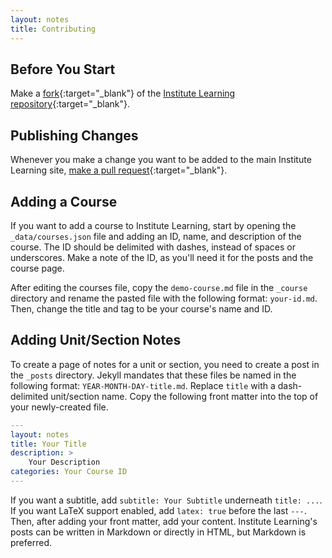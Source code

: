 ```yaml
---
layout: notes
title: Contributing
---
```


## Before You Start

Make a [fork](https://github.com/UNISONTechnologies/institute-learning/fork){:target="\_blank"} of the [Institute Learning repository](https://github.com/UNISONTechnologies/institute-learning){:target="\_blank"}.

## Publishing Changes

Whenever you make a change you want to be added to the main Institute Learning site, [make a pull request](https://docs.github.com/en/github/collaborating-with-pull-requests/proposing-changes-to-your-work-with-pull-requests/creating-a-pull-request-from-a-fork){:target="\_blank"}.

## Adding a Course

If you want to add a course to Institute Learning, start by opening the `_data/courses.json` file and adding an ID, name, and description of the course. The ID should be delimited with dashes, instead of spaces or underscores. Make a note of the ID, as you'll need it for the posts and the course page.

After editing the courses file, copy the `demo-course.md` file in the `_course` directory and rename the pasted file with the following format: `your-id.md`. Then, change the title and tag to be your course's name and ID.

## Adding Unit/Section Notes

To create a page of notes for a unit or section, you need to create a post in the `_posts` directory. Jekyll mandates that these files be named in the following format: `YEAR-MONTH-DAY-title.md`. Replace `title` with a dash-delimited unit/section name. Copy the following front matter into the top of your newly-created file.

```yaml
---
layout: notes
title: Your Title
description: >
    Your Description
categories: Your Course ID
---
```

If you want a subtitle, add `subtitle: Your Subtitle` underneath `title: ...`. If you want LaTeX support enabled, add `latex: true` before the last `---`. Then, after adding your front matter, add your content. Institute Learning's posts can be written in Markdown or directly in HTML, but Markdown is preferred.
